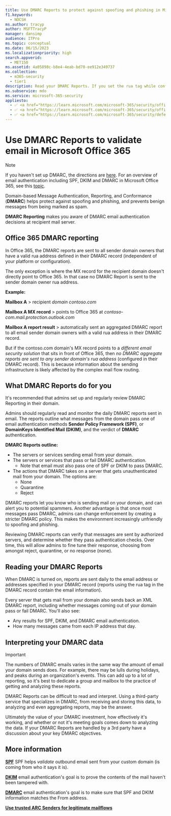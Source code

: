 ```yaml
---
title: Use DMARC Reports to protect against spoofing and phishing in Microsoft Office 365
f1.keywords:
  - NOCSH
ms.author: tracyp
author: MSFTTracyP
manager: dansimp
audience: ITPro
ms.topic: conceptual
ms.date: 06/15/2023
ms.localizationpriority: high
search.appverid:
  - MET150
ms.assetid: 4a05898c-b8e4-4eab-bd70-ee912e349737
ms.collection:
  - m365-security
  - tier1
description: Read your DMARC Reports. If you set the rua tag while configuring, DMARC Reports are sent daily to the email addresses specified, which help admins and SecOps fight spoofing and phishing emails. Domain-based Message Authentication, Reporting, and Conformance (DMARC) validate messages sent from your organization, and generate reporting that highlights DMARC effectiveness.
ms.subservice: mdo
ms.service: microsoft-365-security
appliesto:
  - ✅ <a href="https://learn.microsoft.com/microsoft-365/security/office-365-security/eop-about" target="_blank">Exchange Online Protection</a>
  - ✅ <a href="https://learn.microsoft.com/microsoft-365/security/office-365-security/microsoft-defender-for-office-365-product-overview#microsoft-defender-for-office-365-plan-1-vs-plan-2-cheat-sheet" target="_blank">Microsoft Defender for Office 365 plan 1 and plan 2</a>
  - ✅ <a href="https://learn.microsoft.com/microsoft-365/security/defender/microsoft-365-defender" target="_blank">Microsoft 365 Defender</a>
---
```


# Use DMARC Reports to validate email in Microsoft Office 365

> [!NOTE]
> If you haven't set up DMARC, the directions are [here](email-authentication-dmarc-configure.md). For an overview of email authentication including SPF, DKIM and DMARC in Microsoft Office 365, see this [topic](email-authentication-about.md).

Domain-based Message Authentication, Reporting, and Conformance (**DMARC**) helps protect against spoofing and phishing, and prevents benign messages from being marked as spam.

**DMARC Reporting** makes you aware of DMARC email authentication decisions at recipient mail server.

## Office 365 DMARC reporting

In Office 365, the DMARC reports are sent to all sender domain owners that have a valid rua address defined in their DMARC record (independent of your platform or configuration).

The only exception is where the MX record for the recipient domain doesn't directly point to Office 365. In that case no DMARC Report is sent to the sender domain owner rua address.

**Example:**

**Mailbox A** > recipient *domain contoso.com*

**Mailbox A MX record** > points to Office 365 at *contoso-com.mail.protection.outlook.com*

**Mailbox A report result** > automatically sent an aggregated DMARC report to all email sender domain owners with a valid rua address in their DMARC record.

But if the contoso.com domain's MX record points to a *different email security solution* that sits in front of Office 365, then *no DMARC aggregate reports are sent to any sender domain's rua address* (configured in their DMARC record). This is because information about the sending infrastructure is likely affected by the complex mail flow routing.

## What DMARC Reports do for you

It's recommended that admins set up and regularly review DMARC Reporting in their domain.

Admins should regularly read and monitor the daily DMARC reports sent in email. The reports outline what messages from the domain pass one of email authentication methods **Sender Policy Framework (SPF)**, or **DomainKeys Identified Mail (DKIM)**, and the verdict of **DMARC** authentication.

**DMARC Reports outline:**

- The servers or services sending email from your domain.
- The servers or services that pass or fail DMARC authentication.
    - Note that email must also pass one of SPF or DKIM to pass DMARC.
- The actions that DMARC takes on a server that gets unauthenticated mail from your domain. The options are:
    - None
    - Quarantine
    - Reject

DMARC reports let you know who is sending mail on your domain, and can alert you to potential spammers. Another advantage is that once most messages pass DMARC, admins can change enforcement by creating a stricter DMARC policy. This makes the environment increasingly unfriendly to spoofing and phishing.

Reviewing DMARC reports can verify that messages are sent by authorized servers, and determine whether they pass authentication checks. Over time, this will allow admins to fine tune their response, choosing from amongst reject, quarantine, or no response (none).

## Reading your DMARC Reports

When DMARC is turned on, reports are sent daily to the email address or addresses specified in your DMARC record (reports using the rua tag in the DMARC record contain the email information).

Every server that gets mail from your domain also sends back an XML DMARC report, including whether messages coming out of your domain pass or fail DMARC. You'll also see:

- Any results for SPF, DKIM, and DMARC email authentication.
- How many messages came from each IP address that day.

## Interpreting your DMARC data

> [!IMPORTANT]
> The numbers of DMARC emails varies in the same way the amount of email your domain sends does. For example, there may be lulls during holidays, and peaks during an organization's events. This can add up to a lot of reporting, so it's best to dedicate a group and mailbox to the practice of getting and analyzing these reports.

DMARC Reports can be difficult to read and interpret. Using a third-party service that specializes in DMARC, from receiving and storing this data, to analyzing and even aggregating reports, may be the answer.

Ultimately the value of your DMARC investment, how effectively it's working, and whether or not it's meeting goals comes down to analyzing the data. If your DMARC Reports are handled by a 3rd party have a discussion about your key DMARC objectives.

## More information

[**SPF**](email-authentication-spf-configure.md) SPF helps *validate* outbound email sent from your custom domain (is coming from who it says it is).

[**DKIM**](email-authentication-dkim-configure.md) email authentication's goal is to prove the contents of the mail haven't been tampered with.

[**DMARC**](email-authentication-dmarc-configure.md) email authentication's goal is to make sure that SPF and DKIM information matches the From address.

[**Use trusted ARC Senders for legitimate mailflows**](use-arc-exceptions-to-mark-trusted-arc-senders.md)